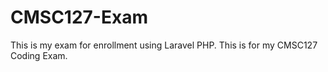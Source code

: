 # CMSC127-Exam
This is my exam for enrollment using Laravel PHP. This is for my CMSC127 Coding Exam.
